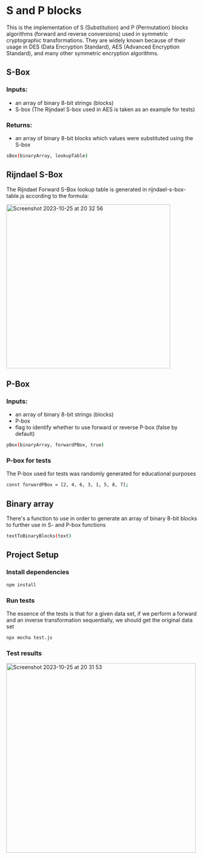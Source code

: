 # S and P blocks

This is the implementation of S (Substitution) and P (Permutation) 
blocks algorithms (forward and reverse conversions) used in symmetric cryptographic transformations. They are
widely known because of their usage in DES (Data Encryption Standard), AES (Advanced Encryption Standard), and many other symmetric encryption algorithms.
## S-Box

### Inputs:
- an array of binary 8-bit strings (blocks)
- S-box (The Rijndael S-box used in AES is taken as an example for tests)

### Returns:
- an array of binary 8-bit blocks which values were substituted using the S-box

```sh
sBox(binaryArray, lookupTable)
```

## Rijndael S-Box

The Rijndael Forward S-Box lookup table is generated in rijndael-s-box-table.js according to the formula:

<img width="432" alt="Screenshot 2023-10-25 at 20 32 56" src="https://github.com/mllwchrry/s-p-box/assets/72436706/ae32efd5-0047-4737-872f-1930bbb148c1">

## P-Box

### Inputs:
- an array of binary 8-bit strings (blocks)
- P-box
- flag to identify whether to use forward or reverse P-box (false by default)

```sh
pBox(binaryArray, forwardPBox, true)
```

### P-box for tests
The P-box used for tests was randomly generated for educational purposes
```sh
const forwardPBox = [2, 4, 6, 3, 1, 5, 8, 7];
```

## Binary array
There's a function to use in order to generate an array of binary 8-bit blocks 
to further use in S- and P-box functions
```sh
textToBinaryBlocks(text)
```

## Project Setup

### Install dependencies
```sh
npm install
```

### Run tests
The essence of the tests is that for a given data set, 
if we perform a forward and an inverse transformation sequentially, we should get the original data set

```sh
npx mocha test.js
```

### Test results
<img width="500" alt="Screenshot 2023-10-25 at 20 31 53" src="https://github.com/mllwchrry/s-p-box/assets/72436706/ca9f221f-8248-40f1-a7f4-e4474bd807b5">
